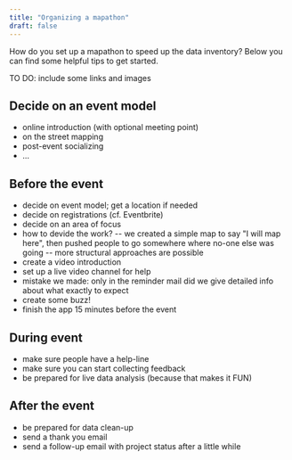 ```yaml
---
title: "Organizing a mapathon"
draft: false
---
```


How do you set up a mapathon to speed up the data inventory? Below you can find some helpful tips to get started.

TO DO: include some links and images


## Decide on an event model

* online introduction (with optional meeting point)
* on the street mapping
* post-event socializing
* ...


## Before the event

- decide on event model; get a location if needed
- decide on registrations (cf. Eventbrite)
- decide on an area of focus
- how to devide the work?
-- we created a simple map to say "I will map here", then pushed people to go somewhere where no-one else was going
-- more structural approaches are possible 
- create a video introduction
- set up a live video channel for help
- mistake we made: only in the reminder mail did we give detailed info about what exactly to expect
- create some buzz!
- finish the app 15 minutes before the event


## During event
- make sure people have a help-line
- make sure you can start collecting feedback
- be prepared for live data analysis (because that makes it FUN)


## After the event
- be prepared for data clean-up
- send a thank you email
- send a follow-up email with project status after a little while
